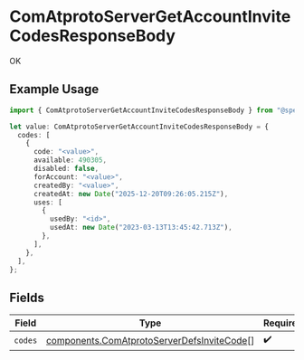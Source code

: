 # ComAtprotoServerGetAccountInviteCodesResponseBody

OK

## Example Usage

```typescript
import { ComAtprotoServerGetAccountInviteCodesResponseBody } from "@speakeasy-api/bluesky/models/operations";

let value: ComAtprotoServerGetAccountInviteCodesResponseBody = {
  codes: [
    {
      code: "<value>",
      available: 490305,
      disabled: false,
      forAccount: "<value>",
      createdBy: "<value>",
      createdAt: new Date("2025-12-20T09:26:05.215Z"),
      uses: [
        {
          usedBy: "<id>",
          usedAt: new Date("2023-03-13T13:45:42.713Z"),
        },
      ],
    },
  ],
};
```

## Fields

| Field                                                                                                    | Type                                                                                                     | Required                                                                                                 | Description                                                                                              |
| -------------------------------------------------------------------------------------------------------- | -------------------------------------------------------------------------------------------------------- | -------------------------------------------------------------------------------------------------------- | -------------------------------------------------------------------------------------------------------- |
| `codes`                                                                                                  | [components.ComAtprotoServerDefsInviteCode](../../models/components/comatprotoserverdefsinvitecode.md)[] | :heavy_check_mark:                                                                                       | N/A                                                                                                      |